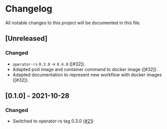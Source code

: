 # Changelog

All notable changes to this project will be documented in this file.

## [Unreleased]

### Changed

- `operator-rs` `0.3.0` → `0.4.0` ([#32]).
- Adapted pod image and container command to docker image ([#32]).
- Adapted documentation to represent new workflow with docker images ([#32]).

[32]: https://github.com/stackabletech/trino-operator/pull/32

## [0.1.0] - 2021-10-28

### Changed
- Switched to operator-rs tag 0.3.0 ([#21])

[#21]: https://github.com/stackabletech/hdfs-operator/pull/21

